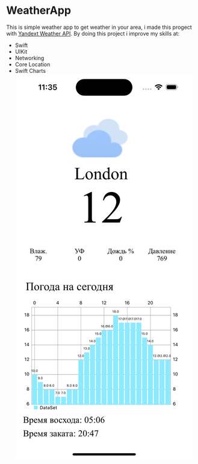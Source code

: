 # WeatherApp

 This is simple weather app to get weather in your area, i made this progect with [Yandext Weather API](https://yandex.com/dev/weather/). 
By doing this project i improve my skills at: 
- Swift 
- UIKit
- Networking
- Core Location 
- Swift Charts
 ![screen.png](Images/screen.png)
